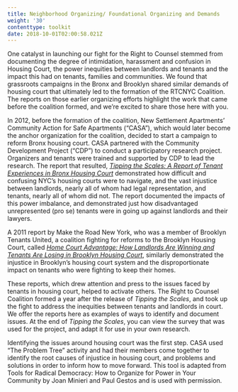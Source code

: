```yaml
---
title: Neighborhood Organizing/ Foundational Organizing and Demands
weight: '30'
contenttype: toolkit
date: 2018-10-01T02:00:58.021Z
---
```

One catalyst in launching our fight for the Right to Counsel stemmed from documenting the degree of intimidation, harassment and confusion in Housing Court, the power inequities between landlords and tenants and the impact this had on tenants, families and communities. We found that grassroots campaigns in the Bronx and Brooklyn shared similar demands of housing court that ultimately led to the formation of the RTCNYC Coalition. The reports on those earlier organizing efforts highlight the work that came before the coalition formed, and we’re excited to share those here with you.  

In 2012, before the formation of the coalition, New Settlement Apartments’ Community Action for Safe Apartments (“CASA”), which would later become the anchor organization for the coalition, decided to start a campaign to reform Bronx housing court. CASA partnered with the Community Development Project (“CDP”) to conduct a participatory research project. Organizers and tenants were trained and supported by CDP to lead the research. The report that resulted, [_Tipping the Scales: A Report of Tenant Experiences in Bronx Housing Court_](https://cdp.urbanjustice.org/sites/default/files/CDP.WEB.doc_Report_CASA-TippingScales-full_201303.pdf) demonstrated how difficult and confusing NYC’s housing courts were to navigate, and the vast injustice between landlords, nearly all of whom had legal representation, and tenants, nearly all of whom did not. The report documented the impacts of this power imbalance, and demonstrated just how disadvantaged unrepresented (pro se) tenants were in going up against landlords and their lawyers.

A 2011 report by Make the Road New York, who was a member of Brooklyn Tenants United, a coalition fighting for reforms to the Brooklyn Housing Court, called [_Home Court Advantage: How Landlords Are Winning and Tenants Are Losing in Brooklyn Housing Court_](https://maketheroadny.org/pix_reports/Home_Court_Advantage_12.13.11.pdf), similarly demonstrated the injustice in Brooklyn’s housing court system and the disproportionate impact on tenants who were fighting to keep their homes.

These reports, which drew attention and press to the issues faced by tenants in housing court, helped to activate others. The Right to Counsel Coalition formed a year after the release of _Tipping the Scales_, and took up the fight to address the inequities between tenants and landlords in court. We offer the reports here as examples of ways to identify and document issues. At the end of _Tipping the Scales_, you can view the survey that was used for the project, and adapt it for use in your own research.

Identifying the issues around housing court was the first step. CASA used “The Problem Tree” activity and had their members come together to identify the root causes of injustice in housing court, and problems and solutions in order to inform how to move forward. This tool is adapted from Tools for Radical Democracy: How to Organize for Power in Your Community by Joan Minieri and Paul Gestos and is used with permission.
